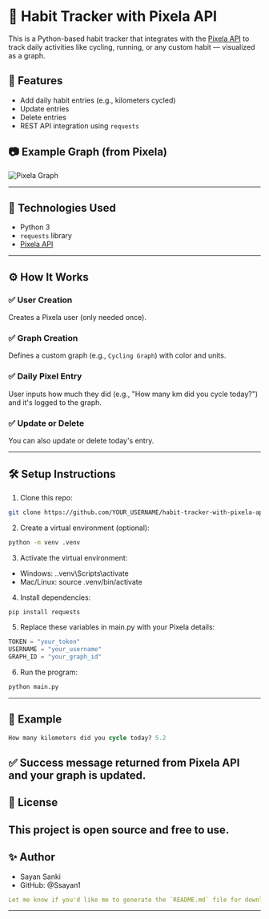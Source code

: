 # 🚴 Habit Tracker with Pixela API

This is a Python-based habit tracker that integrates with the [Pixela API](https://pixe.la/) to track daily activities like cycling, running, or any custom habit — visualized as a graph.

## 📌 Features

- Add daily habit entries (e.g., kilometers cycled)
- Update entries
- Delete entries
- REST API integration using `requests`

## 📷 Example Graph (from Pixela)
![Pixela Graph](https://docs.pixe.la/_images/graph.png)

---

## 🧰 Technologies Used

- Python 3
- `requests` library
- [Pixela API](https://pixe.la/)

---

## ⚙️ How It Works

### ✅ User Creation
Creates a Pixela user (only needed once).

### ✅ Graph Creation
Defines a custom graph (e.g., `Cycling Graph`) with color and units.

### ✅ Daily Pixel Entry
User inputs how much they did (e.g., "How many km did you cycle today?") and it's logged to the graph.

### ✅ Update or Delete
You can also update or delete today's entry.

---

## 🛠 Setup Instructions

1. Clone this repo:
```bash
git clone https://github.com/YOUR_USERNAME/habit-tracker-with-pixela-api.git
```
2. Create a virtual environment (optional):
```bash
python -m venv .venv
```
3. Activate the virtual environment:
- Windows: .\.venv\Scripts\activate
- Mac/Linux: source .venv/bin/activate
  
4. Install dependencies:
```bash
pip install requests
```
5. Replace these variables in main.py with your Pixela details:
```python
TOKEN = "your_token"
USERNAME = "your_username"
GRAPH_ID = "your_graph_id"
```
6. Run the program:
```bash
python main.py
```
---
## 📝 Example
```sql
How many kilometers did you cycle today? 5.2
```
✅ Success message returned from Pixela API and your graph is updated.
---

## 📜 License
This project is open source and free to use.
---
## ✨ Author
- Sayan Sanki
- GitHub: @Ssayan1
```yaml
Let me know if you'd like me to generate the `README.md` file for download, or if you want to push this automatically.
```
---
